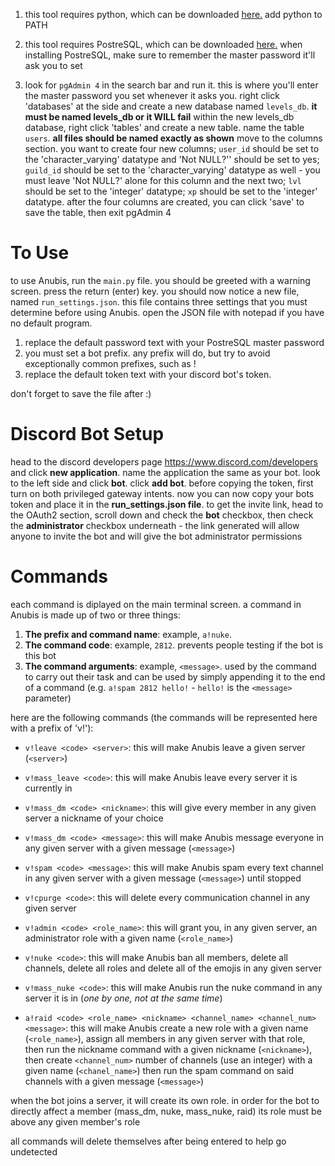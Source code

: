 1. this tool requires python, which can be downloaded [here.](https://www.python.org/downloads/release/python-390/) add python to  PATH

2. this tool requires PostreSQL, which can be downloaded [here.](https://www.enterprisedb.com/downloads/postgres-postgresql-downloads) when installing PostreSQL, make sure to remember the master password it'll ask you to set

3. look for `pgAdmin 4` in the search bar and run it. this is where you'll enter the master password you set whenever it asks you. right click 'databases' at the side and create a new database named `levels_db`. **it must be named levels_db or it WILL fail** within the new levels_db database, right click 'tables' and create a new table. name the table `users`. **all files should be named exactly as shown** move to the columns section. you want to create four new columns; `user_id` should be set to the 'character_varying' datatype and 'Not NULL?'' should be set to yes; `guild_id` should be set to the 'character_varying' datatype as well - you must leave 'Not NULL?' alone for this column and the next two; `lvl` should be set to the 'integer' datatype; `xp` should be set to the 'integer' datatype. after the four columns are created, you can click 'save' to save the table, then exit pgAdmin 4

# To Use

to use Anubis, run the `main.py` file. you should be greeted with a warning screen. press the return (enter) key. you should now notice a new file, named `run_settings.json`. this file contains three settings that you must determine before using Anubis. open the JSON file with notepad if you have no default program. <br/>

1. replace the default password text with your PostreSQL master password
2. you must set a bot prefix. any prefix will do, but try to avoid exceptionally common prefixes, such as !
3. replace the default token text with your discord bot's token. <br/>

don't forget to save the file after :)

# Discord Bot Setup

head to the discord developers page https://www.discord.com/developers and click **new application**. name the application the same as your bot. look to the left side and click **bot**. click **add bot**. before copying the token, first turn on both privileged gateway intents. now you can now copy your bots token and place it in the **run_settings.json file**. to get the invite link, head to the OAuth2 section, scroll down and check the **bot** checkbox, then check the **administrator** checkbox underneath - the link generated will allow anyone to invite the bot and will give the bot administrator permissions

# Commands

each command is diplayed on the main terminal screen. a command in Anubis is made up of two or three things: <br/>

1. **The prefix and command name**: example, `a!nuke`.
2. **The command code**: example, `2812`. prevents people testing if the bot is this bot
3. **The command arguments**: example, `<message>`. used by the command to carry out their task and can be used by simply appending it to the end of a command (e.g. `a!spam 2812 hello!` - `hello!` is the `<message>` parameter)

here are the following commands (the commands will be represented here with a prefix of 'v!'):
- `v!leave <code> <server>`: this will make Anubis leave a given server (`<server>`)

- `v!mass_leave <code>`: this will make Anubis leave every server it is currently in

- `v!mass_dm <code> <nickname>`: this will give every member in any given server a nickname of your choice

- `v!mass_dm <code> <message>`: this will make Anubis message everyone in any given server with a given message (`<message>`)

- `v!spam <code> <message>`: this will make Anubis spam every text channel in any given server with a given message (`<message>`) until stopped

- `v!cpurge <code>`: this will delete every communication channel in any given server

- `v!admin <code> <role_name>`: this will grant you, in any given server, an administrator role with a given name (`<role_name>`)

- `v!nuke <code>`: this will make Anubis ban all members, delete all channels, delete all roles and delete all of the emojis in any given server

- `v!mass_nuke <code>`: this will make Anubis run the nuke command in any server it is in (*one by one, not at the same time*)

- `a!raid <code> <role_name> <nickname> <channel_name> <channel_num> <message>`: this will make Anubis create a new role with a given name (`<role_name>`), assign all members in any given server with that role, then run the nickname command with a given nickname (`<nickname>`), then create `<channel_num>` number of channels (use an integer) with a given name (`<chanel_name>`) then run the spam command on said channels with a given message (`<message>`) <br/>

when the bot joins a server, it will create its own role. in order for the bot to directly affect a member (mass_dm, nuke, mass_nuke, raid) its role must be above any given member's role

all commands will delete themselves after being entered to help go undetected
